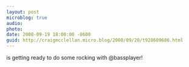 ```yaml
---
layout: post
microblog: true
audio: 
photo: 
date: 2008-09-19 18:00:00 -0600
guid: http://craigmcclellan.micro.blog/2008/09/20/t928609686.html
---
```

is getting ready to do some rocking with @bassplayer!
